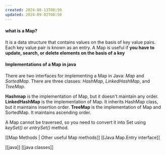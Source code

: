 ```yaml
---
created: 2024-08-13T08:50
updated: 2024-09-02T08:50
---
```

#### what is a Map? 
It is a data structure that contains values on the basis of key value pairs. Each key value pair is known as an entry. A Map is useful if **you have to update, search, or delete elements on the basis of a key**

#### Implementations of a Map in java
There are two interfaces for implementing a Map in Java: *Map* and *SortedMap*.
There are three classes: *HashMap*, *LinkedHashMap*, and *TreeMap*. 

**Hashmap** is the implementation of Map, but it doesn't maintain any order.
**LinkedHashMap** is the implementation of Map. It inherits HashMap class, but it maintains insertion order.
**TreeMap** is the implementation of Map and SortedMap. It maintains ascending order. 

A Map cannot be traversed, so you need to convert it into Set using *keySet()* or *entrySet()* method. 

[[Map Methods | Other useful Map methods]] [[Java Map.Entry interface]]

[[java]] [[java classes]]